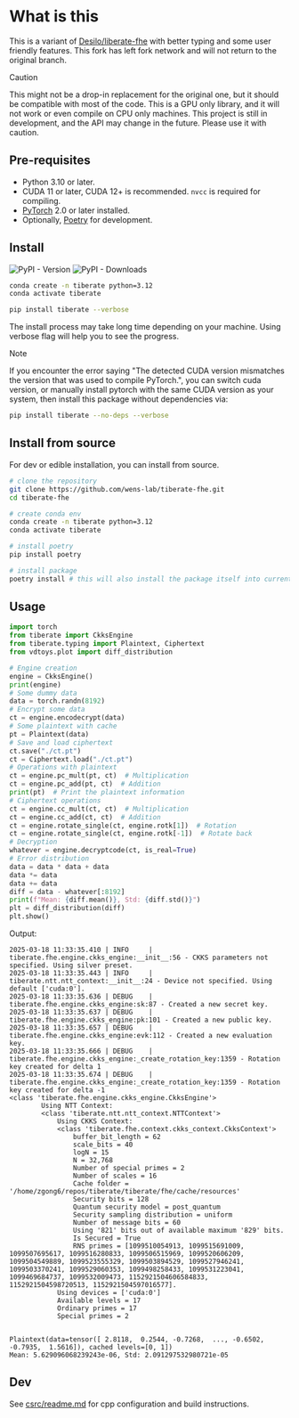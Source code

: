 # What is this

This is a variant of [Desilo/liberate-fhe](https://github.com/Desilo/liberate-fhe) with better typing and some user friendly features. This fork has left fork network and will not return to the original branch.

> [!CAUTION]
> This might not be a drop-in replacement for the original one, but it should be compatible with most of the code.
> This is a GPU only library, and it will not work or even compile on CPU only machines.
> This project is still in development, and the API may change in the future. Please use it with caution.

## Pre-requisites

- Python 3.10 or later.
- CUDA 11 or later, CUDA 12+ is recommended. `nvcc` is required for compiling.
- [PyTorch](https://pytorch.org/) 2.0 or later installed.
- Optionally, [Poetry](https://python-poetry.org/) for development.

## Install

![PyPI - Version](https://img.shields.io/pypi/v/tiberate) ![PyPI - Downloads](https://img.shields.io/pypi/dw/tiberate)

```bash
conda create -n tiberate python=3.12
conda activate tiberate

pip install tiberate --verbose
```

The install process may take long time depending on your machine. Using verbose flag will help you to see the progress.

> [!NOTE]
> If you encounter the error saying "The detected CUDA version mismatches the version that was used to compile PyTorch.", you can switch cuda version, or manually install pytorch with the same CUDA version as your system, then install this package without dependencies via:
>
> ```bash
> pip install tiberate --no-deps --verbose
> ```

## Install from source

For dev or edible installation, you can install from source.

```bash
# clone the repository
git clone https://github.com/wens-lab/tiberate-fhe.git
cd tiberate-fhe

# create conda env
conda create -n tiberate python=3.12
conda activate tiberate

# install poetry
pip install poetry

# install package
poetry install # this will also install the package itself into current environment
```

## Usage

```python
import torch
from tiberate import CkksEngine
from tiberate.typing import Plaintext, Ciphertext
from vdtoys.plot import diff_distribution

# Engine creation
engine = CkksEngine()
print(engine)
# Some dummy data
data = torch.randn(8192)
# Encrypt some data
ct = engine.encodecrypt(data)
# Some plaintext with cache
pt = Plaintext(data)
# Save and load ciphertext
ct.save("./ct.pt")
ct = Ciphertext.load("./ct.pt")
# Operations with plaintext
ct = engine.pc_mult(pt, ct)  # Multiplication
ct = engine.pc_add(pt, ct)  # Addition
print(pt)  # Print the plaintext information
# Ciphertext operations
ct = engine.cc_mult(ct, ct)  # Multiplication
ct = engine.cc_add(ct, ct)  # Addition
ct = engine.rotate_single(ct, engine.rotk[1])  # Rotation
ct = engine.rotate_single(ct, engine.rotk[-1])  # Rotate back
# Decryption
whatever = engine.decryptcode(ct, is_real=True)
# Error distribution
data = data * data + data
data *= data
data += data
diff = data - whatever[:8192]
print(f"Mean: {diff.mean()}, Std: {diff.std()}")
plt = diff_distribution(diff)
plt.show()
```

Output:

```
2025-03-18 11:33:35.410 | INFO     | tiberate.fhe.engine.ckks_engine:__init__:56 - CKKS parameters not specified. Using silver preset.
2025-03-18 11:33:35.443 | INFO     | tiberate.ntt.ntt_context:__init__:24 - Device not specified. Using default ['cuda:0'].
2025-03-18 11:33:35.636 | DEBUG    | tiberate.fhe.engine.ckks_engine:sk:87 - Created a new secret key.
2025-03-18 11:33:35.637 | DEBUG    | tiberate.fhe.engine.ckks_engine:pk:101 - Created a new public key.
2025-03-18 11:33:35.657 | DEBUG    | tiberate.fhe.engine.ckks_engine:evk:112 - Created a new evaluation key.
2025-03-18 11:33:35.666 | DEBUG    | tiberate.fhe.engine.ckks_engine:_create_rotation_key:1359 - Rotation key created for delta 1
2025-03-18 11:33:35.674 | DEBUG    | tiberate.fhe.engine.ckks_engine:_create_rotation_key:1359 - Rotation key created for delta -1
<class 'tiberate.fhe.engine.ckks_engine.CkksEngine'>
        Using NTT Context:
        <class 'tiberate.ntt.ntt_context.NTTContext'>
	        Using CKKS Context:
	        <class 'tiberate.fhe.context.ckks_context.CkksContext'>
		        buffer_bit_length = 62
		        scale_bits = 40
		        logN = 15
		        N = 32,768
		        Number of special primes = 2
		        Number of scales = 16
		        Cache folder = '/home/zgong6/repos/tiberate/tiberate/fhe/cache/resources'
		        Security bits = 128
		        Quantum security model = post_quantum
		        Security sampling distribution = uniform
		        Number of message bits = 60
		        Using '821' bits out of available maximum '829' bits.
		        Is Secured = True
		        RNS primes = [1099510054913, 1099515691009, 1099507695617, 1099516280833, 1099506515969, 1099520606209, 1099504549889, 1099523555329, 1099503894529, 1099527946241, 1099503370241, 1099529060353, 1099498258433, 1099531223041, 1099469684737, 1099532009473, 1152921504606584833, 1152921504598720513, 1152921504597016577].
	        Using devices = ['cuda:0']
	        Available levels = 17
	        Ordinary primes = 17
	        Special primes = 2


Plaintext(data=tensor([ 2.8118,  0.2544, -0.7268,  ..., -0.6502, -0.7935,  1.5616]), cached levels=[0, 1])
Mean: 5.629096068239243e-06, Std: 2.091297532980721e-05
```

## Dev

See [csrc/readme.md](csrc/readme.md) for cpp configuration and build instructions.
